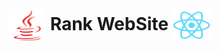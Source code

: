 <div className="Rank-WebSite">
  <h1>
    <img align="center" alt="java" height="50" width="60" src="https://github.com/devicons/devicon/blob/master/icons/java/java-plain.svg"/>
    Rank WebSite
    <img align="center" alt="react" height="50" width="60" src="https://github.com/devicons/devicon/blob/master/icons/react/react-original.svg"/>
  </h1>
</div>
